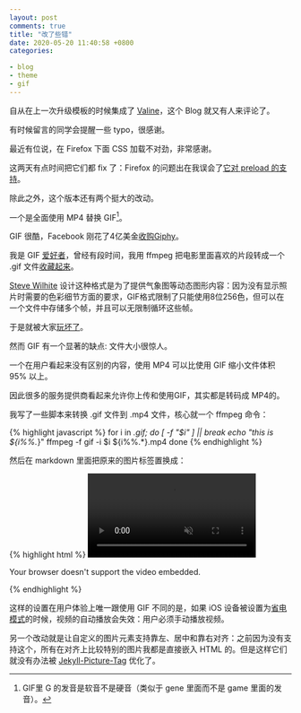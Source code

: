 ```yaml
---
layout: post
comments: true
title: "改了些错"
date: 2020-05-20 11:40:58 +0800
categories:

- blog
- theme
- gif
---
```


自从在上一次升级模板的时候集成了 [Valine](https://valine.js.org/)，这个 Blog 就又有人来评论了。

有时候留言的同学会提醒一些 typo，很感谢。

最近有位说，在 Firefox 下面 CSS 加载不对劲，非常感谢。

这两天有点时间把它们都 fix 了：Firefox 的问题出在我误会了[它对 preload 的支持](https://developer.mozilla.org/en-US/docs/Web/HTML/Preloading_content)。

除此之外，这个版本还有两个挺大的改动。

一个是全面使用 MP4 替换 GIF[^1]。

GIF 很酷，Facebook 刚花了4亿美金[收购Giphy](https://www.theverge.com/interface/2020/5/19/21262451/facebook-giphy-acquisition-gif-instagram-whatsapp)。

我是 GIF [爱好者](https://lenciel.com/2014/02/3d-gifs/)，曾经有段时间，我用 ffmpeg 把电影里面喜欢的片段转成一个 .gif 文件[收藏起来](https://lenciel.com/categories/fu-guang-lue-ying/)。

[Steve Wilhite](https://en.wikipedia.org/wiki/Steve_Wilhite) 设计这种格式是为了提供气象图等动态图形内容：因为没有显示照片时需要的色彩细节方面的要求，GIF格式限制了只能使用8位256色，但可以在一个文件中存储多个帧，并且可以无限制循环这些帧。

于是就被大家[玩坏了](https://www.wired.com/2017/05/gif-turns-30-ancient-format-changed-internet/)。

然而 GIF 有一个显著的缺点: 文件大小很惊人。

一个在用户看起来没有区别的内容，使用 MP4 可以比使用 GIF 缩小文件体积 95% 以上。

因此很多的服务提供商看起来允许你上传和使用GIF，其实都是转码成 MP4的。

我写了一些脚本来转换 .gif 文件到 .mp4 文件，核心就一个 ffmpeg 命令：

{% highlight javascript %}
for i in *.gif; do
    [ -f "$i" ] || break
        echo "this is ${i%%.*}"
        ffmpeg -f gif -i $i ${i%%.*}.mp4
done
{% endhighlight %}

然后在 markdown 里面把原来的图片标签置换成：

{% highlight html %}
<video playsInline autoplay loop muted>
    <source src="sample.mp4" type="video/mp4">
    <p>Your browser doesn't support the video embedded.</p>
</video>
{% endhighlight %}

这样的设置在用户体验上唯一跟使用 GIF 不同的是，如果  iOS 设备被设置为[省电模式](https://support.apple.com/en-us/HT205234)的时候，视频的自动播放会失效：用户必须手动播放视频。

另一个改动就是让自定义的图片元素支持靠左、居中和靠右对齐：之前因为没有支持这个，所有在对齐上比较特别的图片我都是直接嵌入 HTML 的。但是这样它们就没有办法被 [Jekyll-Picture-Tag](https://rbuchberger.github.io/jekyll_picture_tag/) 优化了。

[^1]: GIF里 G 的发音是软音不是硬音（类似于 gene 里面而不是 game 里面的发音）。